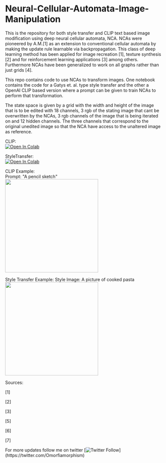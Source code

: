 # Neural-Cellular-Automata-Image-Manipulation

This is the repository for both style transfer and CLIP text based image modification using deep neural cellular automata, NCA. NCAs were pioneered by A.M.[1] as an extension to conventional cellular automata by making the update rule learnable via backpropagation. This class of deep learning method has been applied for image recreation [1], texture synthesis [2] and for reinforcement learning applications [3] among others. Furthermore NCAs have been generalized to work on all graphs rather than just grids [4].

This repo contains code to use NCAs to transform images. One notebook contains the code for a Gatys et. al. type style transfer and the other a OpenAI CLIP based version where a prompt can be given to train NCAs to perform that transformation. 

The state space is given by a grid with the width and height of the image that is to be edited with 18 channels, 3 rgb of the stating image that cant be overwritten by the NCAs, 3 rgb channels of the image that is being iterated on and 12 hidden channels. The three channels that correspond to the original unedited image so that the NCA have access to the unaltered image as reference. 

CLIP:\
[![Open In Colab](https://colab.research.google.com/assets/colab-badge.svg)](https://colab.research.google.com/drive/1ieXiaoXfrcTt6f2vIGx3Fw1Oz3hyZm-Y?usp=sharing)

StyleTransfer:\
[![Open In Colab](https://colab.research.google.com/assets/colab-badge.svg)](https://colab.research.google.com/drive/1c7S7R52KjgNM3XrmADIRNKEFpEmgQONX?usp=sharing)

CLIP Example:\
Prompt: "A pencil sketch"\
<img src="./media/CLIP_sketch.gif" height="300">

Style Transfer Example:
Style Image: A picture of cooked pasta\
<img src="./media/vgg_pasta.gif" height="300">

Sources:

[1]

[2]

[3]

[5]

[6]

[7]

For more updates follow me on twitter [![Twitter Follow](https://img.shields.io/twitter/follow/AntonObukhov1?style=social&label=Subscribe!)](https://twitter.com/Omorfiamorphism)
